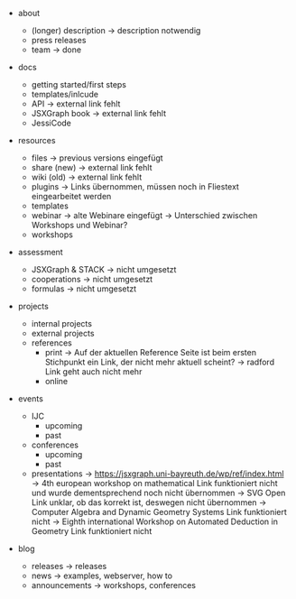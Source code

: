 - about
  - (longer) description
        -> description notwendig
  - press releases
  - team
        -> done

- docs
  - getting started/first steps
  - templates/inlcude
  - API
        -> external link fehlt
  - JSXGraph book
        -> external link fehlt
  - JessiCode

- resources
  - files
        -> previous versions eingefügt
  - share (new)
        -> external link fehlt
  - wiki (old)
        -> external link fehlt
  - plugins
        -> Links übernommen, müssen noch in Fliestext eingearbeitet werden
  - templates
  - webinar
        -> alte Webinare eingefügt
        -> Unterschied zwischen Workshops und Webinar?
  - workshops

- assessment
  - JSXGraph & STACK
        -> nicht umgesetzt
  - cooperations
        -> nicht umgesetzt
  - formulas
        -> nicht umgesetzt

- projects
  - internal projects
  - external projects
  - references
    - print
            -> Auf der aktuellen Reference Seite ist beim ersten Stichpunkt ein Link, der nicht mehr aktuell scheint?
            -> radford Link geht auch nicht mehr
    - online

- events
  - IJC
    - upcoming
    - past
  - conferences
    - upcoming
    - past
  - presentations
        -> https://jsxgraph.uni-bayreuth.de/wp/ref/index.html
        -> 4th european workshop on mathematical Link funktioniert nicht und wurde dementsprechend noch nicht übernommen
        -> SVG Open Link unklar, ob das korrekt ist, deswegen nicht übernommen
        -> Computer Algebra and Dynamic Geometry Systems Link funktioniert nicht
        -> Eighth international Workshop on Automated Deduction in Geometry Link funktioniert nicht

- blog
  - releases
        -> releases
  - news
        -> examples, webserver, how to
  - announcements
        -> workshops, conferences